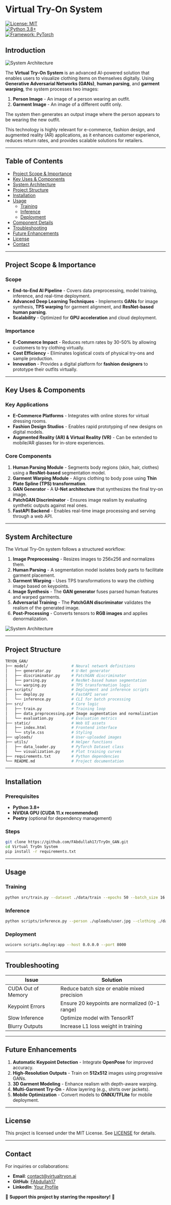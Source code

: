 # Virtual Try-On System

[![License: MIT](https://img.shields.io/badge/License-MIT-blue.svg)](https://opensource.org/licenses/MIT)  
[![Python 3.8+](https://img.shields.io/badge/Python-3.8%2B-green.svg)](https://www.python.org/)  
[![Framework: PyTorch](https://img.shields.io/badge/Framework-PyTorch-orange.svg)](https://pytorch.org/)  

## Introduction

![System Architecture](sample_images/img1.png)

The **Virtual Try-On System** is an advanced AI-powered solution that enables users to visualize clothing items on themselves digitally. Using **Generative Adversarial Networks (GANs)**, **human parsing**, and **garment warping**, the system processes two images:

1. **Person Image** - An image of a person wearing an outfit.
2. **Garment Image** - An image of a different outfit only.

The system then generates an output image where the person appears to be wearing the new outfit.

This technology is highly relevant for e-commerce, fashion design, and augmented reality (AR) applications, as it enhances customer experience, reduces return rates, and provides scalable solutions for retailers.

---

## Table of Contents

- [Project Scope & Importance](#project-scope--importance)
- [Key Uses & Components](#key-uses--components)
- [System Architecture](#system-architecture)
- [Project Structure](#project-structure)
- [Installation](#installation)
- [Usage](#usage)
  - [Training](#training)
  - [Inference](#inference)
  - [Deployment](#deployment)
- [Component Details](#component-details)
- [Troubleshooting](#troubleshooting)
- [Future Enhancements](#future-enhancements)
- [License](#license)
- [Contact](#contact)

---

## Project Scope & Importance

### Scope
- **End-to-End AI Pipeline** - Covers data preprocessing, model training, inference, and real-time deployment.
- **Advanced Deep Learning Techniques** - Implements **GANs** for image synthesis, **TPS warping** for garment alignment, and **ResNet-based human parsing**.
- **Scalability** - Optimized for **GPU acceleration** and cloud deployment.

### Importance
- **E-Commerce Impact** - Reduces return rates by 30-50% by allowing customers to try clothing virtually.
- **Cost Efficiency** - Eliminates logistical costs of physical try-ons and sample production.
- **Innovation** - Provides a digital platform for **fashion designers** to prototype their outfits virtually.

---

## Key Uses & Components

### Key Applications
- **E-Commerce Platforms** - Integrates with online stores for virtual dressing rooms.
- **Fashion Design Studios** - Enables rapid prototyping of new designs on digital models.
- **Augmented Reality (AR) & Virtual Reality (VR)** - Can be extended to mobile/AR glasses for in-store experiences.

### Core Components
1. **Human Parsing Module** - Segments body regions (skin, hair, clothes) using a **ResNet-based** segmentation model.
2. **Garment Warping Module** - Aligns clothing to body pose using **Thin Plate Spline (TPS) transformation**.
3. **GAN Generator** - A **U-Net architecture** that synthesizes the final try-on image.
4. **PatchGAN Discriminator** - Ensures image realism by evaluating synthetic outputs against real ones.
5. **FastAPI Backend** - Enables real-time image processing and serving through a web API.

---

## System Architecture

The Virtual Try-On system follows a structured workflow:

1. **Image Preprocessing** - Resizes images to 256x256 and normalizes them.
2. **Human Parsing** - A segmentation model isolates body parts to facilitate garment placement.
3. **Garment Warping** - Uses TPS transformations to warp the clothing image based on keypoints.
4. **Image Synthesis** - The **GAN generator** fuses parsed human features and warped garments.
5. **Adversarial Training** - The **PatchGAN discriminator** validates the realism of the generated image.
6. **Post-Processing** - Converts tensors to **RGB images** and applies denormalization.

![System Architecture](sample_images/img2.png)

---

## Project Structure

```bash
TRYON_GAN/
├── model/                   # Neural network definitions
│   ├── generator.py         # U-Net generator
│   ├── discriminator.py     # PatchGAN discriminator
│   ├── parsing.py           # ResNet-based human segmentation
│   └── warping.py           # TPS transformation logic
├── scripts/                 # Deployment and inference scripts
│   ├── deploy.py            # FastAPI server
│   └── inference.py         # CLI for batch processing
├── src/                     # Core logic
│   ├── train.py             # Training loop
│   ├── data_preprocessing.py# Image augmentation and normalization
│   └── evaluation.py        # Evaluation metrics
├── static/                  # Web UI assets
│   ├── index.html           # Frontend interface
│   └── style.css            # Styling
├── uploads/                 # User-uploaded images
├── utils/                   # Helper functions
│   ├── data_loader.py       # PyTorch Dataset class
│   └── visualization.py     # Plot training curves
├── requirements.txt         # Python dependencies
└── README.md                # Project documentation
```

---

## Installation

### Prerequisites
- **Python 3.8+**
- **NVIDIA GPU (CUDA 11.x recommended)**
- **Poetry** (optional for dependency management)

### Steps

```bash
git clone https://github.com/FAbdullah17/TryOn_GAN.git
cd Virtual TryOn System
pip install -r requirements.txt
```

---

## Usage

### Training
```bash
python src/train.py --dataset ./data/train --epochs 50 --batch_size 16
```

### Inference
```bash
python scripts/inference.py --person ./uploads/user.jpg --clothing ./data/garment.png
```

### Deployment
```bash
uvicorn scripts.deploy:app --host 0.0.0.0 --port 8000
```

---

## Troubleshooting

| Issue | Solution |
|--------|----------|
| CUDA Out of Memory | Reduce batch size or enable mixed precision |
| Keypoint Errors | Ensure 20 keypoints are normalized (0-1 range) |
| Slow Inference | Optimize model with TensorRT |
| Blurry Outputs | Increase L1 loss weight in training |

---

## Future Enhancements

1. **Automatic Keypoint Detection** - Integrate **OpenPose** for improved accuracy.
2. **High-Resolution Outputs** - Train on **512x512** images using progressive GANs.
3. **3D Garment Modeling** - Enhance realism with depth-aware warping.
4. **Multi-Garment Try-On** - Allow layering (e.g., shirts over jackets).
5. **Mobile Optimization** - Convert models to **ONNX/TFLite** for mobile deployment.

---

## License

This project is licensed under the MIT License. See [LICENSE](LICENSE) for details.

---

## Contact

For inquiries or collaborations:

- **Email**: contact@virtualtryon.ai
- **GitHub**: [FAbdullah17](https://github.com/FAbdullah17)
- **LinkedIn**: [Your Profile](www.linkedin.com/in/fahad-abdullah-3bb72a270)

🌟 **Support this project by starring the repository!** 🌟

